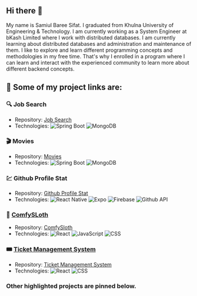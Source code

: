 ## Hi there 👋

My name is Samiul Baree Sifat. I graduated from Khulna University of Engineering & Technology. I am currently working as a System Engineer at bKash Limited where I work with distributed databases. I am currently learning about distributed databases and administration and maintenance of them. I like to explore and learn different programming concepts and methodologies in my free time. That's why I enrolled in a program where I can learn and interact with the experienced community to learn more about different backend concepts.

## 🔭 Some of my project links are:

### 🔍 Job Search
- Repository: [Job Search](https://github.com/ssifu/job-search)
- Technologies: ![Spring Boot](https://img.shields.io/badge/-Spring_Boot-green) ![MongoDB](https://img.shields.io/badge/-MongoDB-brightgreen)

### 🎬 Movies
- Repository: [Movies](https://github.com/ssifu/movies)
- Technologies: ![Spring Boot](https://img.shields.io/badge/-Spring_Boot-green) ![MongoDB](https://img.shields.io/badge/-MongoDB-brightgreen)

### 💹 Github Profile Stat
- Repository: [Github Profile Stat](https://github.com/ssifu/github-user-stat)
- Technologies: ![React Native](https://img.shields.io/badge/-React_Native-indigo) ![Expo](https://img.shields.io/badge/-Expo-purple) ![Firebase](https://img.shields.io/badge/-Firebase-gold) ![Github API](https://img.shields.io/badge/-Github_API-cyan)

### 💒 [ComfySLoth](https://comfy-sloth-ssifu.netlify.app/)
- Repository: [ComfySloth](https://github.com/ssifu/ComfySloth)
- Technologies: ![React](https://img.shields.io/badge/-React-blueviolet) ![JavaScript](https://img.shields.io/badge/-JavaScript-yellow) ![CSS](https://img.shields.io/badge/-CSS-blue)

### 🎟 [Ticket Management System](https://ticket-management-system-samiulsifat.netlify.app/)
- Repository: [Ticket Management System](https://github.com/ssifu/Ticket-Management-System)
- Technologies: ![React](https://img.shields.io/badge/-React-blueviolet) ![CSS](https://img.shields.io/badge/-CSS-blue)

### Other highlighted projects are pinned below.
<!--
**ssifu/ssifu** is a ✨ _special_ ✨ repository because its `README.md` (this file) appears on your GitHub profile.

Here are some ideas to get you started:

- 🔭 I’m currently working on ...
- 🌱 I’m currently learning ...
- 👯 I’m looking to collaborate on ...
- 🤔 I’m looking for help with ...
- 💬 Ask me about ...
- 📫 How to reach me: ...
- 😄 Pronouns: ...
- ⚡ Fun fact: ...
-->
